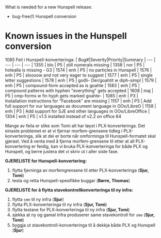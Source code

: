 What is needed for a new Hunspell release:

* bug-free(!) Hunspell conversion

# Known issues in the Hunspell conversion

1085
Feil i Hunspell-konverteringa:
|   Bug#|Severity|Priority|Summary
| --- | --- | --- | ---
|  1355 | blo | P5 | still numerals missing
|  1358 | nor | P5 | hotealla is missing - G3
|  1574 | enh | P5 | no particles in Hunspell
|  1576 | enh | P5 | sloooow and not very eager to suggest
|  1577 | enh | P5 | single letter suggestions
|  1578 | enh | P5 | gođii- Der/goahtit w diph-simpl
|  1579 | enh | P5 | compound-form accepted as is goahte
|  1583 | enh | P5 | compound patterns with hyphen "everything" gets accepted
|  1608 | maj | P5 | cmp-forms w fin hyph gets marked  goahte-
|  1085 | enh | P3 | Installation instructions for "Facebook" are missing
|  1157 | enh | P3 | Add full support for our languages as document language in OOo/LibreO
|  1158 | enh | P3 | Add support for SJE and other languages in OOo/LibreOffice
|  1304 | enh | P5 | v1.5 installed instead of v2.2 on office 64

Mange av feila er slike som Tomi alt har løyst i PLX-konverteringa. Det einaste
problemet er at vi fjernar morfem-grensene tidleg i PLX-konverteringa, slik at
dei er borte når omforminga til Hunspell-formatet skal gjerast. Ved å venta med
å fjerna morfem-grensene til etter at all PLX-konvertering er ferdig, kan vi
bruka PLX-konverteringa for både PLX og Hunspell, og berre justera det vi skriv
ut i aller siste fase.

**GJERELISTE for Hunspell-konvertering:**
1. flytta fjerninga av morfemgrensene til etter PLX-konverteringa (**Sjur, Tomi**)
1. testa og retta Hunspell-spesifikke buggar (**Børre, Thomas**)

**GJERELISTE for å flytta stavekontrollkonverteringa til ny infra:**
1. flytta `sme` til ny infra (**Sjur**)
1. flytta PLX-konverteringa til ny infra (**Sjur, Tomi**)
1. flytta testane for PLX-konverteringa til ny infra (**Sjur, Tomi**)
1. sjekka at ny og gamal infra produserer same stavekontroll for `sme`
  (**Sjur, Tomi**)
1. byggja ut stavekontroll-konverteringa til å dekkja både PLX og Hunspell
  (**Sjur**)
